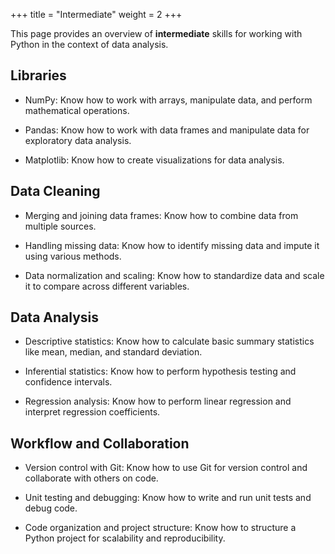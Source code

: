 +++
title = "Intermediate"
weight = 2
+++

This page provides an overview of **intermediate** skills for working with Python in the context of data analysis.


## Libraries

- NumPy: Know how to work with arrays, manipulate data, and perform mathematical operations.

- Pandas: Know how to work with data frames and manipulate data for exploratory data analysis.

- Matplotlib: Know how to create visualizations for data analysis.

## Data Cleaning

- Merging and joining data frames: Know how to combine data from multiple sources.

- Handling missing data: Know how to identify missing data and impute it using various methods.

- Data normalization and scaling: Know how to standardize data and scale it to compare across different variables.

## Data Analysis

- Descriptive statistics: Know how to calculate basic summary statistics like mean, median, and standard deviation.

- Inferential statistics: Know how to perform hypothesis testing and confidence intervals.

- Regression analysis: Know how to perform linear regression and interpret regression coefficients.

## Workflow and Collaboration

- Version control with Git: Know how to use Git for version control and collaborate with others on code.

- Unit testing and debugging: Know how to write and run unit tests and debug code.

- Code organization and project structure: Know how to structure a Python project for scalability and reproducibility.
